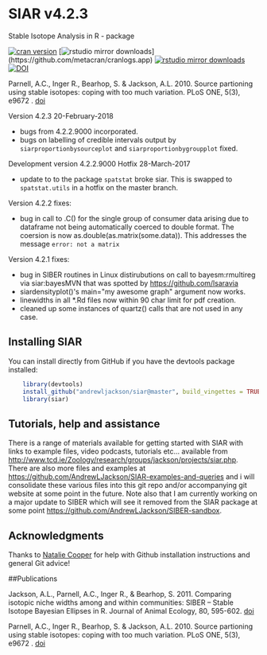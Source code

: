 # SIAR v4.2.3
Stable Isotope Analysis in R - package

[![cran version](http://www.r-pkg.org/badges/version/siar)](http://cran.rstudio.com/web/packages/siar) 
[![rstudio mirror downloads](http://cranlogs.r-pkg.org/badges/siar?)](https://github.com/metacran/cranlogs.app)
[![rstudio mirror downloads](http://cranlogs.r-pkg.org/badges/grand-total/siar?color=82b4e8)](https://github.com/metacran/cranlogs.app)
[![DOI](https://zenodo.org/badge/28399807.svg)](https://zenodo.org/badge/latestdoi/28399807)

Parnell, A.C., Inger R., Bearhop, S. & Jackson, A.L. 2010. Source partioning using stable isotopes: coping with too much variation. PLoS ONE, 5(3), e9672 . [doi](https://doi.org/10.1371/journal.pone.0009672)

Version 4.2.3 20-February-2018
* bugs from 4.2.2.9000 incorporated.
* bugs on labelling of credible intervals output by `siarproportionbysourceplot` and `siarproportionbygroupplot` fixed.

Development version 4.2.2.9000 Hotfix 28-March-2017
* update to to the package `spatstat` broke siar. This is swapped to `spatstat.utils` in a hotfix on the master branch.

Version 4.2.2 fixes:
* bug in call to .C() for the single group of consumer data arising due to 
dataframe not being automatically coerced to double format. The coersion is now
as.double(as.matrix(some.data)). This addresses the message `error: not a matrix`

Version 4.2.1 fixes:
* bug in SIBER routines in Linux distirubutions on call to bayesm:rmultireg via siar:bayesMVN that was spotted by https://github.com/lsaravia
* siardensityplot()'s main="my awesome graph" argument now works.
* linewidths in all *.Rd files now within 90 char limit for pdf creation.
* cleaned up some instances of quartz() calls that are not used in any case.


## Installing SIAR

You can install directly from GitHub if you have the devtools package installed:
```R
	library(devtools)
	install_github("andrewljackson/siar@master", build_vingettes = TRUE)
	library(siar)
```
## Tutorials, help and assistance
There is a range of materials available for getting started with SIAR with links to example files, video podcasts, tutorials etc... available from http://www.tcd.ie/Zoology/research/groups/jackson/projects/siar.php. There are also more files and examples at https://github.com/AndrewLJackson/SIAR-examples-and-queries and i will consolidate these various files into this git repo and/or accompanying git website at some point in the future. Note also that I am currently working on a major update to SIBER which will see it removed from the SIAR package at some point https://github.com/AndrewLJackson/SIBER-sandbox. 

## Acknowledgments
Thanks to [Natalie Cooper](https://github.com/nhcooper123) for help with Github installation instructions and general Git advice!

##Publications

Jackson, A.L., Parnell, A.C., Inger R., & Bearhop, S. 2011. Comparing isotopic niche widths among and within communities: SIBER – Stable Isotope Bayesian Ellipses in R. Journal of Animal Ecology, 80, 595-602. [doi](https://doi.org/10.1111/j.1365-2656.2011.01806.x)

Parnell, A.C., Inger R., Bearhop, S. & Jackson, A.L. 2010. Source partioning using stable isotopes: coping with too much variation. PLoS ONE, 5(3), e9672 . [doi](https://doi.org/10.1371/journal.pone.0009672)
